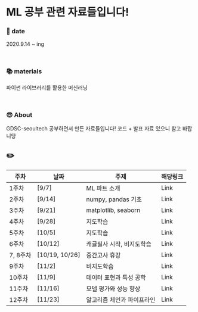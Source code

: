 # ML 공부 관련 자료들입니다! 

### 📅 date 
2020.9.14 ~ ing   

<br>

### 📚 materials   
파이썬 라이브러리를 활용한 머신러닝   

<br>

### 😎 About
GDSC-seoultech 공부하면서 만든 자료들입니다! 코드 + 발표 자료 있으니 참고 바랍니당   

## ✏️      
   
|주차|날짜|주제|해당링크|  
|---|---|---|---|      
|1주차|[9/7]|ML 파트 소개|Link|  
|2주차|[9/14]|numpy, pandas 기초|Link|   
|3주차|[9/21]|matplotlib, seaborn|Link|   
|4주차|[9/28]|지도학습|Link|   
|5주차|[10/5]|지도학습|Link|   
|6주차|[10/12]|캐글필사 시작, 비지도학습|Link|    
|7, 8주차|[10/19, 10/26]|중간고사 휴강|Link|    
|9주차|[11/2]|비지도학습|Link|    
|10주차|[11/9]|데이터 표현과 특성 공학|Link|    
|11주차|[11/16]|모델 평가와 성능 향상|Link|     
|12주차|[11/23]|알고리즘 체인과 파이프라인|Link|    
   
